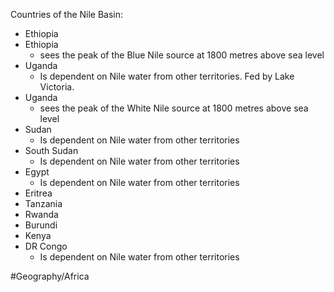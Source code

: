 
Countries of the Nile Basin:
* Ethiopia
* Ethiopia
	* sees the peak of the Blue Nile source at 1800 metres above sea level
* Uganda
	* Is dependent on Nile water from other territories. Fed by Lake Victoria.
* Uganda
	* sees the peak of the White Nile source at 1800 metres above sea level
* Sudan
	* Is dependent on Nile water from other territories
* South Sudan
	* Is dependent on Nile water from other territories
* Egypt
	* Is dependent on Nile water from other territories
* Eritrea
* Tanzania
* Rwanda
* Burundi
* Kenya
* DR Congo
	* Is dependent on Nile water from other territories


#Geography/Africa  
